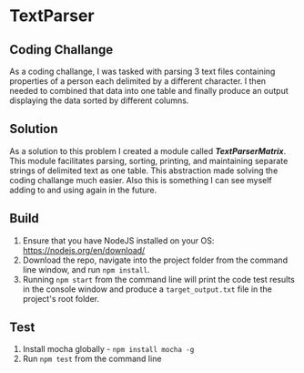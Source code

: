 # TextParser 

## Coding Challange
As a coding challange, I was tasked with parsing 3 text files containing properties of a person each delimited by a different character. I then needed to combined that data into one table and finally produce an output displaying the data sorted by different columns. 

## Solution
As a solution to this problem I created a module called ***TextParserMatrix***. This module facilitates parsing, sorting, printing, and maintaining separate strings of delimited text as one table. This abstraction made solving the coding challange much easier. Also this is something I can see myself adding to and using again in the future. 

## Build

1. Ensure that you have NodeJS installed on your OS: https://nodejs.org/en/download/
2. Download the repo, navigate into the project folder from the command line window, and run `npm install`.
3. Running `npm start` from the command line will print the code test results in the console window and produce a `target_output.txt` file in the project's root folder.

## Test
1. Install mocha globally - `npm install mocha -g`
2. Run `npm test` from the command line
